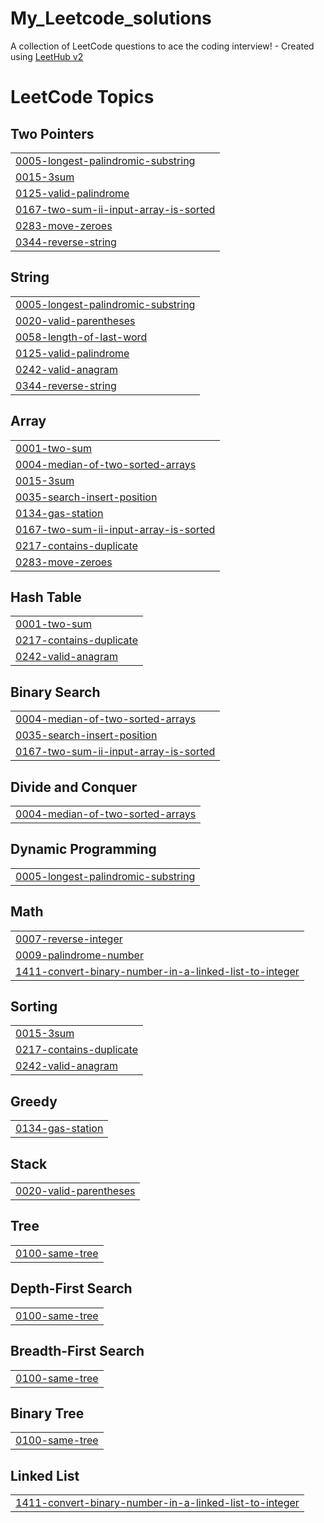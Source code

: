 # My_Leetcode_solutions
A collection of LeetCode questions to ace the coding interview! - Created using [LeetHub v2](https://github.com/arunbhardwaj/LeetHub-2.0)

<!---LeetCode Topics Start-->
# LeetCode Topics
## Two Pointers
|  |
| ------- |
| [0005-longest-palindromic-substring](https://github.com/NithinJoelJ/My_Leetcode_solutions/tree/master/0005-longest-palindromic-substring) |
| [0015-3sum](https://github.com/NithinJoelJ/My_Leetcode_solutions/tree/master/0015-3sum) |
| [0125-valid-palindrome](https://github.com/NithinJoelJ/My_Leetcode_solutions/tree/master/0125-valid-palindrome) |
| [0167-two-sum-ii-input-array-is-sorted](https://github.com/NithinJoelJ/My_Leetcode_solutions/tree/master/0167-two-sum-ii-input-array-is-sorted) |
| [0283-move-zeroes](https://github.com/NithinJoelJ/My_Leetcode_solutions/tree/master/0283-move-zeroes) |
| [0344-reverse-string](https://github.com/NithinJoelJ/My_Leetcode_solutions/tree/master/0344-reverse-string) |
## String
|  |
| ------- |
| [0005-longest-palindromic-substring](https://github.com/NithinJoelJ/My_Leetcode_solutions/tree/master/0005-longest-palindromic-substring) |
| [0020-valid-parentheses](https://github.com/NithinJoelJ/My_Leetcode_solutions/tree/master/0020-valid-parentheses) |
| [0058-length-of-last-word](https://github.com/NithinJoelJ/My_Leetcode_solutions/tree/master/0058-length-of-last-word) |
| [0125-valid-palindrome](https://github.com/NithinJoelJ/My_Leetcode_solutions/tree/master/0125-valid-palindrome) |
| [0242-valid-anagram](https://github.com/NithinJoelJ/My_Leetcode_solutions/tree/master/0242-valid-anagram) |
| [0344-reverse-string](https://github.com/NithinJoelJ/My_Leetcode_solutions/tree/master/0344-reverse-string) |
## Array
|  |
| ------- |
| [0001-two-sum](https://github.com/NithinJoelJ/My_Leetcode_solutions/tree/master/0001-two-sum) |
| [0004-median-of-two-sorted-arrays](https://github.com/NithinJoelJ/My_Leetcode_solutions/tree/master/0004-median-of-two-sorted-arrays) |
| [0015-3sum](https://github.com/NithinJoelJ/My_Leetcode_solutions/tree/master/0015-3sum) |
| [0035-search-insert-position](https://github.com/NithinJoelJ/My_Leetcode_solutions/tree/master/0035-search-insert-position) |
| [0134-gas-station](https://github.com/NithinJoelJ/My_Leetcode_solutions/tree/master/0134-gas-station) |
| [0167-two-sum-ii-input-array-is-sorted](https://github.com/NithinJoelJ/My_Leetcode_solutions/tree/master/0167-two-sum-ii-input-array-is-sorted) |
| [0217-contains-duplicate](https://github.com/NithinJoelJ/My_Leetcode_solutions/tree/master/0217-contains-duplicate) |
| [0283-move-zeroes](https://github.com/NithinJoelJ/My_Leetcode_solutions/tree/master/0283-move-zeroes) |
## Hash Table
|  |
| ------- |
| [0001-two-sum](https://github.com/NithinJoelJ/My_Leetcode_solutions/tree/master/0001-two-sum) |
| [0217-contains-duplicate](https://github.com/NithinJoelJ/My_Leetcode_solutions/tree/master/0217-contains-duplicate) |
| [0242-valid-anagram](https://github.com/NithinJoelJ/My_Leetcode_solutions/tree/master/0242-valid-anagram) |
## Binary Search
|  |
| ------- |
| [0004-median-of-two-sorted-arrays](https://github.com/NithinJoelJ/My_Leetcode_solutions/tree/master/0004-median-of-two-sorted-arrays) |
| [0035-search-insert-position](https://github.com/NithinJoelJ/My_Leetcode_solutions/tree/master/0035-search-insert-position) |
| [0167-two-sum-ii-input-array-is-sorted](https://github.com/NithinJoelJ/My_Leetcode_solutions/tree/master/0167-two-sum-ii-input-array-is-sorted) |
## Divide and Conquer
|  |
| ------- |
| [0004-median-of-two-sorted-arrays](https://github.com/NithinJoelJ/My_Leetcode_solutions/tree/master/0004-median-of-two-sorted-arrays) |
## Dynamic Programming
|  |
| ------- |
| [0005-longest-palindromic-substring](https://github.com/NithinJoelJ/My_Leetcode_solutions/tree/master/0005-longest-palindromic-substring) |
## Math
|  |
| ------- |
| [0007-reverse-integer](https://github.com/NithinJoelJ/My_Leetcode_solutions/tree/master/0007-reverse-integer) |
| [0009-palindrome-number](https://github.com/NithinJoelJ/My_Leetcode_solutions/tree/master/0009-palindrome-number) |
| [1411-convert-binary-number-in-a-linked-list-to-integer](https://github.com/NithinJoelJ/My_Leetcode_solutions/tree/master/1411-convert-binary-number-in-a-linked-list-to-integer) |
## Sorting
|  |
| ------- |
| [0015-3sum](https://github.com/NithinJoelJ/My_Leetcode_solutions/tree/master/0015-3sum) |
| [0217-contains-duplicate](https://github.com/NithinJoelJ/My_Leetcode_solutions/tree/master/0217-contains-duplicate) |
| [0242-valid-anagram](https://github.com/NithinJoelJ/My_Leetcode_solutions/tree/master/0242-valid-anagram) |
## Greedy
|  |
| ------- |
| [0134-gas-station](https://github.com/NithinJoelJ/My_Leetcode_solutions/tree/master/0134-gas-station) |
## Stack
|  |
| ------- |
| [0020-valid-parentheses](https://github.com/NithinJoelJ/My_Leetcode_solutions/tree/master/0020-valid-parentheses) |
## Tree
|  |
| ------- |
| [0100-same-tree](https://github.com/NithinJoelJ/My_Leetcode_solutions/tree/master/0100-same-tree) |
## Depth-First Search
|  |
| ------- |
| [0100-same-tree](https://github.com/NithinJoelJ/My_Leetcode_solutions/tree/master/0100-same-tree) |
## Breadth-First Search
|  |
| ------- |
| [0100-same-tree](https://github.com/NithinJoelJ/My_Leetcode_solutions/tree/master/0100-same-tree) |
## Binary Tree
|  |
| ------- |
| [0100-same-tree](https://github.com/NithinJoelJ/My_Leetcode_solutions/tree/master/0100-same-tree) |
## Linked List
|  |
| ------- |
| [1411-convert-binary-number-in-a-linked-list-to-integer](https://github.com/NithinJoelJ/My_Leetcode_solutions/tree/master/1411-convert-binary-number-in-a-linked-list-to-integer) |
<!---LeetCode Topics End-->